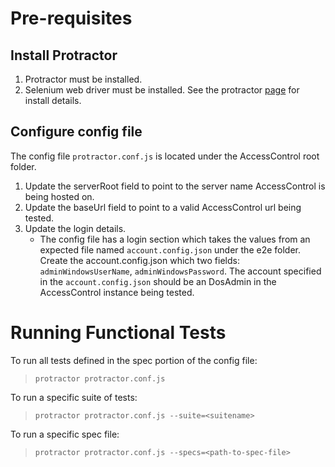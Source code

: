 # Pre-requisites
## Install Protractor
1. Protractor must be installed.
2. Selenium web driver must be installed.
See the protractor [page](https://www.protractortest.org/#/) for install details.

## Configure config file
The config file `protractor.conf.js` is located under the AccessControl root folder.
1. Update the serverRoot field to point to the server name AccessControl is being hosted on.
2. Update the baseUrl field to point to a valid AccessControl url being tested.
3. Update the login details.
    * The config file has a login section which takes the values from an expected file named `account.config.json` under the e2e folder. Create the account.config.json which two fields: `adminWindowsUserName`, `adminWindowsPassword`. The account specified in the `account.config.json` should be an DosAdmin in the AccessControl instance being tested.
    

# Running Functional Tests
To run all tests defined in the spec portion of the config file:
>`protractor protractor.conf.js`

To run a specific suite of tests:
>`protractor protractor.conf.js --suite=<suitename>`

To run a specific spec file:
>`protractor protractor.conf.js --specs=<path-to-spec-file>`